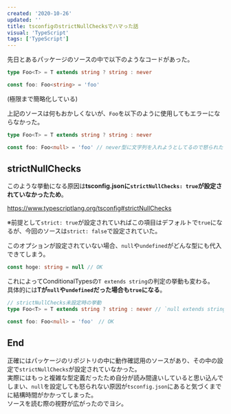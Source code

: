 ```yaml
---
created: '2020-10-26'
updated: ''
title: tsconfigのstrictNullChecksでハマった話
visual: 'TypeScript'
tags: ['TypeScript']
---
```


先日とあるパッケージのソースの中で以下のようなコードがあった。  

```ts
type Foo<T> = T extends string ? string : never

const foo: Foo<string> = 'foo'
```

(極限まで簡略化している)

上記のソースは何もおかしくないが、`Foo`を以下のように使用してもエラーにならなかった。

```ts
type Foo<T> = T extends string ? string : never

const foo: Foo<null> = 'foo' // never型に文字列を入れようとしてるので怒られたい
```

## strictNullChecks

このような挙動になる原因は**tsconfig.jsonに`strictNullChecks: true`が設定されていなかったため**。  

<https://www.typescriptlang.org/tsconfig#strictNullChecks>

※前提として`strict: true`が設定されていればこの項目はデフォルトで`true`になるが、今回のソースは`strict: false`で設定されていた。  

このオプションが設定されていない場合、`null`や`undefined`がどんな型にも代入できてしまう。

```ts
const hoge: string = null // OK
```

これによってConditionalTypesの`T extends string`の判定の挙動も変わる。  
具体的には**Tが`null`や`undefined`だった場合も`true`になる**。  

```ts
// strictNullChecks未設定時の挙動
type Foo<T> = T extends string ? string : never // `null extends string` がtrueなので、Foo<null>はstringになる

const foo: Foo<null> = 'foo'　// OK
```

## End

正確にはパッケージのリポジトリの中に動作確認用のソースがあり、その中の設定で`strictNullChecks`が設定されていなかった。  
実際にはもっと複雑な型定義だったため自分が読み間違いしていると思い込んでしまい、`null`を設定しても怒られない原因が`tsconfig.json`にあると気づくまでに結構時間がかかってしまった。  
ソースを読む際の視野が広がったのでヨシ。  
